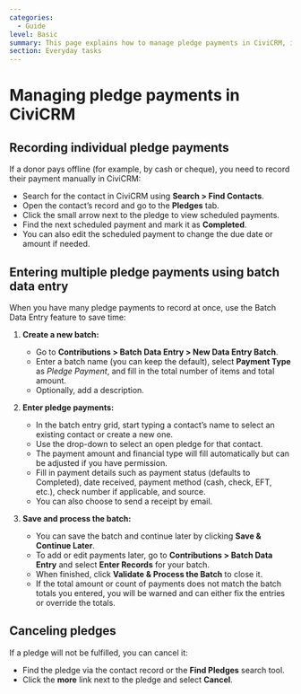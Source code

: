 ```yaml
---
categories:
  - Guide  
level: Basic  
summary: This page explains how to manage pledge payments in CiviCRM, including recording individual payments, entering multiple payments in batches, and canceling pledges.  
section: Everyday tasks  
---
```


# Managing pledge payments in CiviCRM

## Recording individual pledge payments

If a donor pays offline (for example, by cash or cheque), you need to record their payment manually in CiviCRM:

- Search for the contact in CiviCRM using **Search > Find Contacts**.
- Open the contact’s record and go to the **Pledges** tab.
- Click the small arrow next to the pledge to view scheduled payments.
- Find the next scheduled payment and mark it as **Completed**.
- You can also edit the scheduled payment to change the due date or amount if needed.

## Entering multiple pledge payments using batch data entry

When you have many pledge payments to record at once, use the Batch Data Entry feature to save time:

1. **Create a new batch:**
   - Go to **Contributions > Batch Data Entry > New Data Entry Batch**.
   - Enter a batch name (you can keep the default), select **Payment Type** as *Pledge Payment*, and fill in the total number of items and total amount.
   - Optionally, add a description.

2. **Enter pledge payments:**
   - In the batch entry grid, start typing a contact’s name to select an existing contact or create a new one.
   - Use the drop-down to select an open pledge for that contact.
   - The payment amount and financial type will fill automatically but can be adjusted if you have permission.
   - Fill in payment details such as payment status (defaults to Completed), date received, payment method (cash, check, EFT, etc.), check number if applicable, and source.
   - You can also choose to send a receipt by email.

3. **Save and process the batch:**
   - You can save the batch and continue later by clicking **Save & Continue Later**.
   - To add or edit payments later, go to **Contributions > Batch Data Entry** and select **Enter Records** for your batch.
   - When finished, click **Validate & Process the Batch** to close it.
   - If the total amount or count of payments does not match the batch totals you entered, you will be warned and can either fix the entries or override the totals.

## Canceling pledges

If a pledge will not be fulfilled, you can cancel it:

- Find the pledge via the contact record or the **Find Pledges** search tool.
- Click the **more** link next to the pledge and select **Cancel**.
